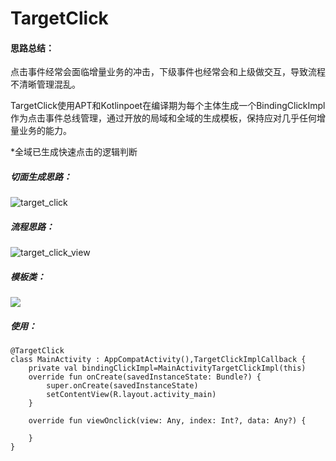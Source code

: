 # TargetClick

#### 思路总结：

​		点击事件经常会面临增量业务的冲击，下级事件也经常会和上级做交互，导致流程不清晰管理混乱。

​		TargetClick使用APT和Kotlinpoet在编译期为每个主体生成一个BindingClickImpl作为点击事件总线管理，通过开放的局域和全域的生成模板，保持应对几乎任何增量业务的能力。

*全域已生成快速点击的逻辑判断

##### 切面生成思路：

![target_click](C:\Users\VULCAN\Desktop\安顺丰丰\agroa\target_click.png)

##### 流程思路：

![target_click_view](C:\Users\VULCAN\Desktop\安顺丰丰\agroa\target_click_view.png)

##### 模板类：

![](C:\Users\VULCAN\Desktop\安顺丰丰\agroa\target_class.png)

##### 使用：

```
@TargetClick
class MainActivity : AppCompatActivity(),TargetClickImplCallback {
    private val bindingClickImpl=MainActivityTargetClickImpl(this)
    override fun onCreate(savedInstanceState: Bundle?) {
        super.onCreate(savedInstanceState)
        setContentView(R.layout.activity_main)
    }
	
    override fun viewOnclick(view: Any, index: Int?, data: Any?) {

    }
}
```